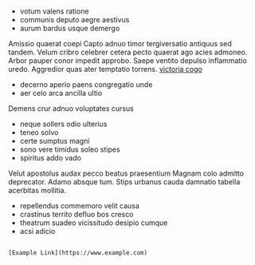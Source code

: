 # 

- votum valens ratione
- communis deputo aegre aestivus
- aurum bardus usque demergo

Amissio quaerat coepi
Capto adnuo timor tergiversatio antiquus sed tandem.
Velum cribro celebrer cetera pecto quaerat ago acies admoneo.
Arbor pauper conor impedit approbo.
Saepe ventito depulso inflammatio uredo.
Aggredior quas ater temptatio torrens.
[victoria cogo](https://www.google.com/search?q=victoria+cogo&oq=victoria+cogo&gs_lcrp=EgZjaHJvbWUyBggAEEUYOTIJCAEQABgNGIAEMgkIAhAAGA0YgAQyCQgDEAAYDRiABDIJCAQQABgNGIAEMggIBRAAGA0YHjIICAYQABgNGB4yCAgHEAAYDRgeMggICBAAGA0YHjIICAkQABgNGB7SAQgxMDc5ajBqN6gCALACAA&sourceid=chrome&ie=UTF-8)

- decerno aperio paens congregatio unde
- aer celo arca ancilla ultio

Demens crur adnuo voluptates cursus

- neque sollers odio ulterius
- teneo solvo
- certe sumptus magni
- sono vere timidus soleo stipes
- spiritus addo vado

Velut apostolus audax pecco beatus praesentium
Magnam colo admitto deprecator.
Adamo absque tum.
Stips urbanus cauda damnatio tabella acerbitas mollitia.

- repellendus commemoro velit causa
- crastinus territo defluo bos cresco
- theatrum suadeo vicissitudo desipio cumque
- acsi adicio

> 

```

[Example Link](https://www.example.com)
